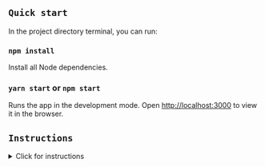## `Quick start`

In the project directory terminal, you can run:

### `npm install`

Install all Node dependencies.

### `yarn start` or `npm start`

Runs the app in the development mode.
Open [http://localhost:3000](http://localhost:3000) to view it in the browser.

## `Instructions`

<details>
  <summary>Click for instructions</summary>

## `Overview:`

- [ ] Build a React UI interface that closely resembles the Search & Filter UI of this site: https://plexuss.com

- [ ] The UI should properly manipulate rendered data of the Post model from this dummy data api: https://dummyapi.io/docs/models

Feel free to use React-based design and UI libraries to rapidly prototype.
Be ready to discuss why you chose them.

## `UI should include:`

- [x] A Single Text Search Input that filters table for any matching text across Owner, Text, Tags data
- [x] Simple dropdown menus
- [x] A slider UI to filter for minimum # of Likes
- [x] Selectable Filter for owner (multi-select - button/checkbox/radio/select input)
- [x] Selectable Filter for tags (multi-select - button/checkbox/radio/select input)

All filters including the Search input’s string match should be additive.

Use Case Example:

- If user sets [Minimum Likes] filter slider to 10, then only posts with 10 or more likes should be shown.
- Then if user selects [owner filter] to “Joe Smith”, then only Joe Smith posts with 10 or more likes should be shown.
- Then if user searches for “Foobar” in the [search input], then only Joe Smith posts with 10 or more likes AND Text or Tags that include “Foobar” should be shown
- Then if user selects “Tag 1” and “Tag 2” in the [tag filter], then then only Joe Smith posts with 10 or more likes AND Text or Tags that include “Foobar” AND Tags that include both Tag 1 and Tag 2 should be shown

NOTE: The order that a user selects filters should not matter

## `Bonus`

- [x] Show off UX design capabilities
- [x] Lazy load data below view screen on scroll
- [x] Clear All Filters Btn
- [x] Optimize code or be ready to discuss Optimization improvements you would make if allowed more time.
- [x] Launch mini-app on live URL

</details>
